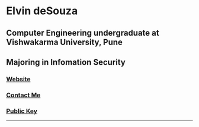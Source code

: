 # Elvin deSouza

## Computer Engineering undergraduate at Vishwakarma University, Pune

## Majoring in Infomation Security

### [Website](https://elvindsouza.github.io)

### [Contact Me](https://elvindsouza.github.io/about/contact)

### [Public Key](./public-key.gpg)

---
